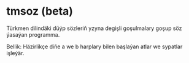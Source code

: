 # tmsoz (beta)

Türkmen dilindäki düýp sözleriň yzyna degişli goşulmalary goşup söz ýasaýan programma.

Bellik: 
Häzirlikçe diňe a we b harplary bilen başlaýan atlar we sypatlar işleýär.
